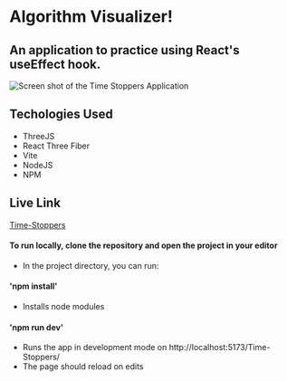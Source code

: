 # Algorithm Visualizer!
 
## An application to practice using React's useEffect hook.


![Screen shot of the Time Stoppers Application](https://i.imgur.com/TcAOeG2.png)


## Techologies Used
* ThreeJS
* React Three Fiber
* Vite
* NodeJS
* NPM

## Live Link
[Time-Stoppers](https://fraziermark.github.io/Time-Stoppers/)
 
#### To run locally, clone the repository and open the project in your editor
* In the project directory, you can run:
#### 'npm install'
* Installs node modules
#### 'npm run dev'
* Runs the app in development mode on http://localhost:5173/Time-Stoppers/
* The page should reload on edits